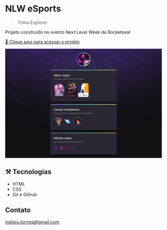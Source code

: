 # NLW eSports  
> Trilha Explorer



Projeto construído no evento Next Level Week da Rocketseat

[🔗 Clique aqui para acessar o projeto](https://matheustmendes.github.io/nlw-esports-explorer)

![preview](./.github/nlwscreen.png)

## ⚒ Tecnologias

- HTML
- CSS
- Git e Github

## Contato

matios.torrres@gmail.com

